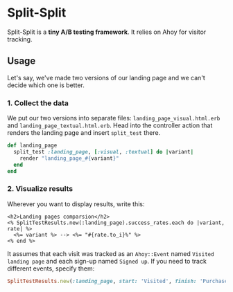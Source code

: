 # Split-Split

Split-Split is a **tiny A/B testing framework**. It relies on Ahoy for visitor tracking.

## Usage

Let's say, we've made two versions of our landing page and we can't decide which one is better.

### 1. Collect the data

We put our two versions into separate files: `landing_page_visual.html.erb` and `landing_page_textual.html.erb`. Head into the controller action that renders the landing page and insert `split_test` there.

```ruby
def landing_page
  split_test :landing_page, [:visual, :textual] do |variant|
    render "landing_page_#{variant}"
  end
end
```

### 2. Visualize results

Wherever you want to display results, write this:

```erb
<h2>Landing pages comparsion</h2>
<% SplitTestResults.new(:landing_page).success_rates.each do |variant, rate| %>
  <%= variant %> --> <%= "#{rate.to_i}%" %>
<% end %>
```

It assumes that each visit was tracked as an `Ahoy::Event` named `Visited landing page` and each sign-up named `Signed up`. If you need to track different events, specify them:

```ruby
SplitTestResults.new(:landing_page, start: 'Visited', finish: 'Purchased').success_rates
```